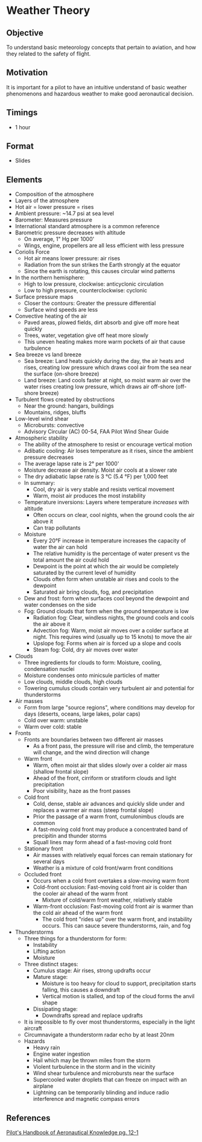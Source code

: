 # Weather Theory

## Objective

To understand basic meteorology concepts that pertain to aviation, and how they related to the safety of flight.

## Motivation

It is important for a pilot to have an intuitive understand of basic weather phenomenons and hazardous weather to make good aeronautical decision.

## Timings

- 1 hour

## Format

- Slides

## Elements

- Composition of the atmosphere
- Layers of the atmosphere
- Hot air = lower pressure = rises
- Ambient pressure: ~14.7 psi at sea level
- Barometer: Measures pressure
- International standard atmosphere is a common reference
- Barometric pressure decreases with altitude
  - On average, 1" Hg per 1000'
  - Wings, engine, propellers are all less efficient with less pressure
- Coriolis Force
  - Hot air means lower pressure: air rises
  - Radiation from the sun strikes the Earth strongly at the equator
  - Since the earth is rotating, this causes circular wind patterns
- In the northern hemisphere:
  - High to low pressure, clockwise: anticyclonic circulation
  - Low to high pressure, counterclockwise: cyclonic
- Surface pressure maps
  - Closer the contours: Greater the pressure differential
  - Surface wind speeds are less
- Convective heating of the air
  - Paved areas, plowed fields, dirt absorb and give off more heat quickly
  - Trees, water, vegetation give off heat more slowly
  - This uneven heating makes more warm pockets of air that cause turbulence
- Sea breeze vs land breeze
  - Sea breeze: Land heats quickly during the day, the air heats and rises, creating low pressure which draws cool air from the sea near the surface (on-shore breeze)
  - Land breeze: Land cools faster at night, so moist warm air over the water rises creating low pressure, which draws air off-shore (off-shore breeze)
- Turbulent flows created by obstructions
  - Near the ground: hangars, buildings
  - Mountains, ridges, bluffs
- Low-level wind shear
  - Microbursts: convective
  - Advisory Circular (AC) 00-54, FAA Pilot Wind Shear Guide
- Atmospheric stability
  - The ability of the atmosphere to resist or encourage vertical motion
  - Adibatic cooling: Air loses temperature as it rises, since the ambient pressure decreases
  - The average lapse rate is 2&deg; per 1000'
  - Moisture decrease air density. Moist air cools at a slower rate
  - The dry adiabatic lapse rate is 3 °C (5.4 °F) per 1,000 feet
  - In summary:
    - Cool, dry air is very stable and resists vertical movement
    - Warm, moist air produces the most instability
  - Temperature inversions: Layers where temperature _increases_ with altitude
    - Often occurs on clear, cool nights, when the ground cools the air above it
    - Can trap pollutants
  - Moisture
    - Every 20&deg;F increase in temperature increases the capacity of water the air can hold
    - The relative humidity is the percentage of water present vs the total amount the air could hold
    - Dewpoint is the point at which the air would be completely saturated by the current level of humidity
    - Clouds often form when unstable air rises and cools to the dewpoint
    - Saturated air bring clouds, fog, and precipitation
  - Dew and frost: form when surfaces cool beyond the dewpoint and water condenses on the side
  - Fog: Ground clouds that form when the ground temperature is low
    - Radiation fog: Clear, windless nights, the ground cools and cools the air above it
    - Advection fog: Warm, moist air moves over a colder surface at night. This requires wind (usually up to 15 knots) to move the air
    - Upslope fog: Forms when air is forced up a slope and cools
    - Steam fog: Cold, dry air moves over water
- Clouds
  - Three ingredients for clouds to form: Moisture, cooling, condensation nuclei
  - Moisture condenses onto minicsule particles of matter
  - Low clouds, middle clouds, high clouds
  - Towering cumulus clouds contain very turbulent air and potential for thunderstorms
- Air masses
  - Form from large "source regions", where conditions may develop for days (deserts, oceans, large lakes, polar caps)
  - Cold over warm: unstable
  - Warm over cold: stable
- Fronts
  - Fronts are boundaries between two different air masses
    - As a front pass, the pressure will rise and climb, the temperature will change, and the wind direction will change
  - Warm front
    - Warm, often moist air that slides slowly over a colder air mass (shallow frontal slope)
    - Ahead of the front, cirriform or stratiform clouds and light precipitation
    - Poor visibility, haze as the front passes
  - Cold front
    - Cold, dense, stable air advances and quickly slide under and replaces a warmer air mass (steep frontal slope)
    - Prior the passage of a warm front, cumulonimbus clouds are common
    - A fast-moving cold front may produce a concentrated band of precipitin and thunder storms
    - Squall lines may form ahead of a fast-moving cold front
  - Stationary front
    - Air masses with relatively equal forces can remain stationary for several days
    - Weather is a mixture of cold front/warm front conditions
  - Occluded front
    - Occurs when a cold front overtakes a slow-moving warm front
    - Cold-front occlusion: Fast-moving cold front air is colder than the cooler air ahead of the warm front
      - Mixture of cold/warm front weather, relatively stable
    - Warm-front occlusion: Fast-moving cold front air is warmer than the cold air ahead of the warm front
      - The cold front "rides up" over the warm front, and instability occurs. This can sauce severe thunderstorms, rain, and fog
- Thunderstorms
  - Three things for a thunderstorm for form:
    - Instability
    - Lifting action
    - Moisture
  - Three distinct stages:
    - Cumulus stage: Air rises, strong updrafts occur
    - Mature stage:
      - Moisture is too heavy for cloud to support, precipitation starts falling, this causes a downdraft
      - Vertical motion is stalled, and top of the cloud forms the anvil shape
    - Dissipating stage:
      - Downdrafts spread and replace updrafts
  - It is impossible to fly over most thunderstorms, especially in the light aircraft
  - Circumnavigate a thunderstorm radar echo by at least 20nm
  - Hazards
    - Heavy rain
    - Engine water ingestion
    - Hail which may be thrown miles from the storm
    - Violent turbulence in the storm and in the vicinity
    - Wind shear turbulence and microbursts near the surface
    - Supercooled water droplets that can freeze on impact with an airplane
    - Lightning can be temporarily blinding and induce radio interference and magnetic compass errors

## References

[Pilot's Handbook of Aeronautical Knowledge pg. 12-1](/_references/PHAK/12-1)
